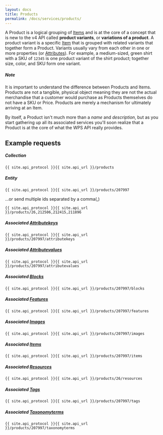 ```yaml
---
layout: docs
title: Products
permalink: /docs/services/products/
---
```


[var_Affinities]: /docs/services/affinities
[var_Attributes]: /docs/services/attributes
[var_Attributekeys]: /docs/services/attributes/#attributekeys
[var_Attributevalues]: /docs/services/attributes/#attributevalues
[var_Blocks]: /docs/services/blocks
[var_Features]: /docs/services/features
[var_Images]: /docs/services/images
[var_Items]: /docs/services/items
[var_Resources]: /docs/services/resources
[var_Tags]: /docs/services/tags
[var_Taxonomyterms]: /docs/services/taxonomyterms

A Product is a logical grouping of [Items][var_Items] and is at the core of a concept that is new to the v4 API called **product variants**, or **variations of a product**. A 
product variant is a specific [Item][var_Items] that is grouped with related variants that together form a Product. Variants usually vary from each other in one or more properties 
(or [Attributes][var_Attributes]). For example, a medium-sized, green shirt with a SKU of `12345` is one product variant of the shirt product; together size, color, and 
SKU form one variant.

<div class="note info">
    <h5>Note</h5>
    <p>It is important to understand the difference between Products and Items. Products are not a tangible, physical object meaning they are not the actual merchandise that a 
    customer would purchase as Products themselves do not have a SKU or Price. Products are merely a mechanism for ultimately arriving at an Item.</p>
</div>

By itself, a Product isn't much more than a *name* and *description*, but as you start gathering up all its associated services you'll soon realize that a 
Product is at the core of what the WPS API really provides.

## Example requests

##### Collection

```
{{ site.api_protocol }}{{ site.api_url }}/products
```

##### Entity

```
{{ site.api_protocol }}{{ site.api_url }}/products/207997
```

...or send multiple ids separated by a comma(,)

```
{{ site.api_protocol }}{{ site.api_url }}/products/26,212506,212415,211896
```

##### Associated [Attributekeys][var_Attributekeys]

```
{{ site.api_protocol }}{{ site.api_url }}/products/207997/attributekeys
```

##### Associated [Attributevalues][var_Attributevalues]

```
{{ site.api_protocol }}{{ site.api_url }}/products/207997/attributevalues
```

##### Associated [Blocks][var_Blocks]

```
{{ site.api_protocol }}{{ site.api_url }}/products/207997/blocks
```

##### Associated [Features][var_Features]

```
{{ site.api_protocol }}{{ site.api_url }}/products/207997/features
```

##### Associated [Images][var_Images]

```
{{ site.api_protocol }}{{ site.api_url }}/products/207997/images
```

##### Associated [Items][var_Items]

```
{{ site.api_protocol }}{{ site.api_url }}/products/207997/items
```

##### Associated [Resources][var_Resources]

```
{{ site.api_protocol }}{{ site.api_url }}/products/26/resources
```

##### Associated [Tags][var_Tags]

```
{{ site.api_protocol }}{{ site.api_url }}/products/207997/tags
```

##### Associated [Taxonomyterms][var_Taxonomyterms]

```
{{ site.api_protocol }}{{ site.api_url }}/products/207997/taxonomyterms
```
